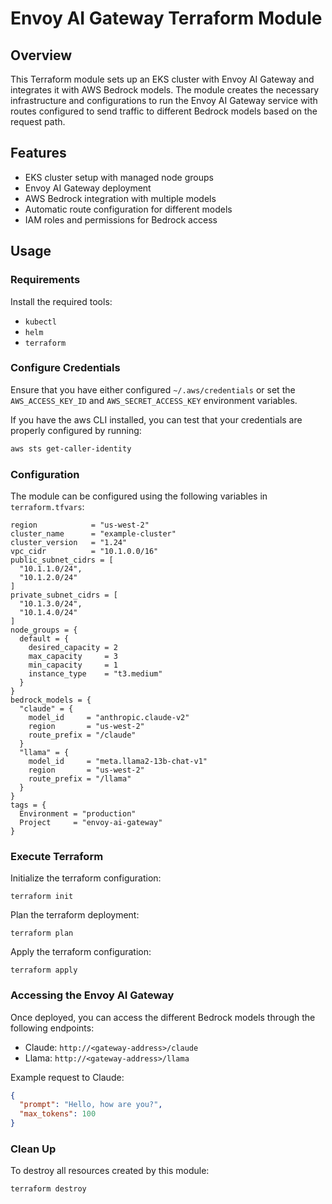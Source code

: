 # Envoy AI Gateway Terraform Module

## Overview
This Terraform module sets up an EKS cluster with Envoy AI Gateway and integrates it with AWS Bedrock models. The module creates the necessary infrastructure and configurations to run the Envoy AI Gateway service with routes configured to send traffic to different Bedrock models based on the request path.

## Features
- EKS cluster setup with managed node groups
- Envoy AI Gateway deployment
- AWS Bedrock integration with multiple models
- Automatic route configuration for different models
- IAM roles and permissions for Bedrock access

## Usage

### Requirements
Install the required tools:
* `kubectl`
* `helm`
* `terraform`

### Configure Credentials
Ensure that you have either configured `~/.aws/credentials` or set the `AWS_ACCESS_KEY_ID` and `AWS_SECRET_ACCESS_KEY` environment variables.

If you have the aws CLI installed, you can test that your credentials are properly configured by running:

```bash
aws sts get-caller-identity
```

### Configuration
The module can be configured using the following variables in `terraform.tfvars`:

```hcl
region            = "us-west-2"
cluster_name      = "example-cluster"
cluster_version   = "1.24"
vpc_cidr          = "10.1.0.0/16"
public_subnet_cidrs = [
  "10.1.1.0/24",
  "10.1.2.0/24"
]
private_subnet_cidrs = [
  "10.1.3.0/24",
  "10.1.4.0/24"
]
node_groups = {
  default = {
    desired_capacity = 2
    max_capacity     = 3
    min_capacity     = 1
    instance_type    = "t3.medium"
  }
}
bedrock_models = {
  "claude" = {
    model_id     = "anthropic.claude-v2"
    region       = "us-west-2"
    route_prefix = "/claude"
  }
  "llama" = {
    model_id     = "meta.llama2-13b-chat-v1"
    region       = "us-west-2"
    route_prefix = "/llama"
  }
}
tags = {
  Environment = "production"
  Project     = "envoy-ai-gateway"
}
```

### Execute Terraform

Initialize the terraform configuration:
```shell
terraform init
```

Plan the terraform deployment:
```shell
terraform plan
```

Apply the terraform configuration:
```shell
terraform apply
```

### Accessing the Envoy AI Gateway

Once deployed, you can access the different Bedrock models through the following endpoints:
- Claude: `http://<gateway-address>/claude`
- Llama: `http://<gateway-address>/llama`

Example request to Claude:
```json
{
  "prompt": "Hello, how are you?",
  "max_tokens": 100
}
```

### Clean Up
To destroy all resources created by this module:
```shell
terraform destroy
```